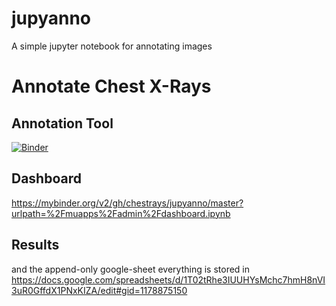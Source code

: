 # jupyanno 

A simple jupyter notebook for annotating images

# Annotate Chest X-Rays

## Annotation Tool
[![Binder](https://mybinder.org/badge.svg)](https://mybinder.org/v2/gh/chestrays/jupyanno/master?urlpath=%2Fmuapps%2Frandom_githubber%2Fanno_app.ipynb)

## Dashboard
https://mybinder.org/v2/gh/chestrays/jupyanno/master?urlpath=%2Fmuapps%2Fadmin%2Fdashboard.ipynb


## Results
and the append-only google-sheet everything is stored in
https://docs.google.com/spreadsheets/d/1T02tRhe3IUUHYsMchc7hmH8nVI3uR0GffdX1PNxKIZA/edit#gid=1178875150
